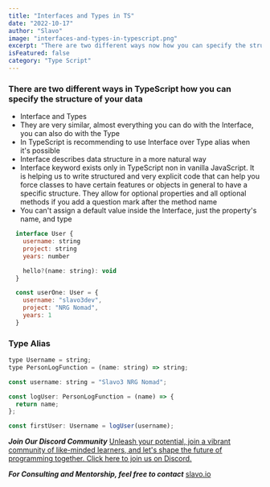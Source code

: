 ```yaml
---
title: "Interfaces and Types in TS"
date: "2022-10-17"
author: "Slavo"
image: "interfaces-and-types-in-typescript.png"
excerpt: "There are two different ways now how you can specify the structure of your data."
isFeatured: false
category: "Type Script"
---
```


### There are two different ways in TypeScript how you can specify the structure of your data

- Interface and Types
- They are very similar, almost everything you can do with the Interface, you can also do with the Type
- In TypeScript is recommending to use Interface over Type alias when it's possible
- Interface describes data structure in a more natural way
- Interface keyword exists only in TypeScript non in vanilla JavaScript. It is helping us to write structured and very explicit code that can help you force classes to have certain features or objects in general to have a specific structure. They allow for optional properties and all optional methods if you add a question mark after the method name
- You can't assign a default value inside the Interface, just the property's name, and type

```js
  interface User {
    username: string
    project: string
    years: number

    hello?(name: string): void
  }

  const userOne: User = {
    username: "slavo3dev",
    project: "NRG Nomad",
    years: 1
  }
```

### Type Alias

```js
type Username = string;
type PersonLogFunction = (name: string) => string;

const username: string = "Slavo3 NRG Nomad";

const logUser: PersonLogFunction = (name) => {
  return name;
};

const firstUser: Username = logUser(username);
```

**_Join Our Discord Community_** [Unleash your potential, join a vibrant community of like-minded learners, and let's shape the future of programming together. Click here to join us on Discord.](https://discord.gg/T5eF5zDf)

**_For Consulting and Mentorship, feel free to contact_** [slavo.io](/contact)
